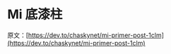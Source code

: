 # Mi 底漆柱

原文：[https://dev.to/chaskynet/mi-primer-post-1clm](https://dev.to/chaskynet/mi-primer-post-1clm)